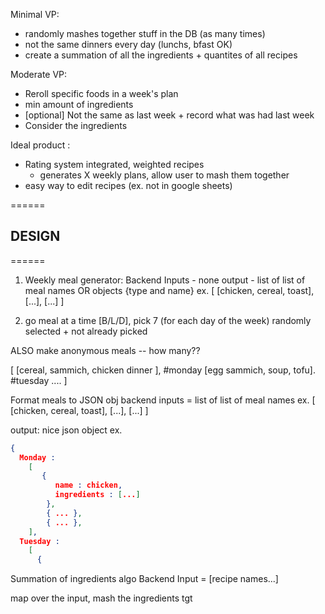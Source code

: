 Minimal VP:
- randomly mashes together stuff in the DB (as many times)
- not the same dinners every day (lunchs, bfast OK)
- create a summation of all the ingredients + quantites of all recipes

Moderate VP:
- Reroll specific foods in a week's plan
- min amount of ingredients
- [optional] Not the same as last week + record what was had last week
- Consider the ingredients

Ideal product :
- Rating system integrated, weighted recipes
     - generates X weekly plans, allow user to mash them together
- easy way to edit recipes (ex. not in google sheets)


======
## DESIGN
======
1. Weekly meal generator:
Backend
Inputs - none
output -  list of list of meal names OR objects {type and name}
ex. [ [chicken, cereal, toast], [...], [...] ]

1. go meal at a time [B/L/D], pick 7 (for each day of the week)
randomly selected + not already picked

ALSO make anonymous meals -- how many??

[
  [cereal, sammich, chicken dinner ], #monday
  [egg sammich, soup, tofu]. #tuesday
  ....
]

Format meals to JSON obj
backend
inputs = list of list of meal names
ex. [ [chicken, cereal, toast], [...], [...] ]

output:
nice json object
ex.

```json
{
  Monday :
    [
       {
          name : chicken,
          ingredients : [...]
        },
        { ... },
        { ... },
    ],
  Tuesday :
    [
      {
```

Summation of ingredients algo
Backend
Input = [recipe names...]

map over the input, mash the ingredients tgt
